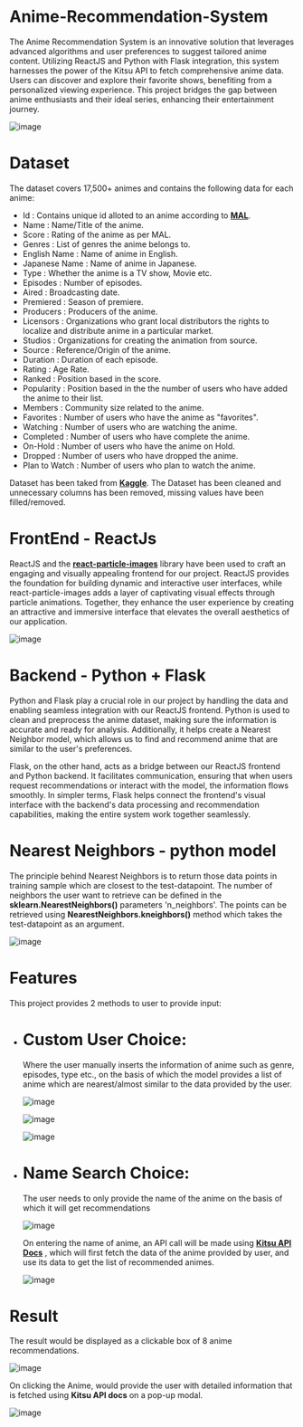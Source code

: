 # Anime-Recommendation-System
The Anime Recommendation System is an innovative solution that leverages advanced algorithms and user preferences to suggest tailored anime content. 
Utilizing ReactJS and Python with Flask integration, this system harnesses the power of the Kitsu API to fetch comprehensive anime data. Users can discover and 
explore their favorite shows, benefiting from a personalized viewing experience. This project bridges the gap between anime enthusiasts and their 
ideal series, enhancing their entertainment journey.

![image](https://github.com/siddharth6758/Anime-Recommendation-System/assets/90406492/191baa1d-ffcc-4b8f-a571-71ff3b6ed9d0)

# Dataset
The dataset covers 17,500+ animes and contains the following data for each anime:
- Id : Contains unique id alloted to an anime according to [**MAL**](https://myanimelist.net/).
- Name : Name/Title of the anime.
- Score : Rating of the anime as per MAL.
- Genres : List of genres the anime belongs to.
- English Name : Name of anime in English.
- Japanese Name : Name of anime in Japanese.
- Type : Whether the anime is a TV show, Movie etc.
- Episodes : Number of episodes.
- Aired : Broadcasting date.
- Premiered : Season of premiere.
- Producers : Producers of the anime.
- Licensors : Organizations who grant local distributors the rights to localize and distribute anime in a particular market.
- Studios : Organizations for creating the animation from source.
- Source : Reference/Origin of the anime.
- Duration : Duration of each episode.
- Rating : Age Rate.
- Ranked : Position based in the score.
- Popularity : Position based in the the number of users who have added the anime to their list.
- Members : Community size related to the anime.
- Favorites : Number of users who have the anime as "favorites".
- Watching : Number of users who are watching the anime.
- Completed : Number of users who have complete the anime.
- On-Hold : Number of users who have the anime on Hold.
- Dropped : Number of users who have dropped the anime.
- Plan to Watch : Number of users who plan to watch the anime.

Dataset has been taked from [**Kaggle**](https://www.kaggle.com/datasets/hernan4444/anime-recommendation-database-2020).
The Dataset has been cleaned and unnecessary columns has been removed, missing values have been filled/removed.

# FrontEnd - ReactJs
ReactJS and the [**react-particle-images**](https://github.com/malerba118/react-particle-image) library have been used to craft an engaging and visually appealing frontend for our project. ReactJS provides the foundation 
for building dynamic and interactive user interfaces, while react-particle-images adds a layer of captivating visual effects through particle animations. Together, they 
enhance the user experience by creating an attractive and immersive interface that elevates the overall aesthetics of our application.

![image](https://github.com/siddharth6758/Anime-Recommendation-System/assets/90406492/ef0a5adf-35d2-42c6-aaaa-72201912db44)

# Backend - Python + Flask
Python and Flask play a crucial role in our project by handling the data and enabling seamless integration with our ReactJS frontend. Python is used to clean and 
preprocess the anime dataset, making sure the information is accurate and ready for analysis. Additionally, it helps create a Nearest Neighbor model, which allows us 
to find and recommend anime that are similar to the user's preferences.

Flask, on the other hand, acts as a bridge between our ReactJS frontend and Python backend. It facilitates communication, ensuring that when users request recommendations
or interact with the model, the information flows smoothly. In simpler terms, Flask helps connect the frontend's visual interface with the backend's data processing and 
recommendation capabilities, making the entire system work together seamlessly.

# Nearest Neighbors - python model
The principle behind Nearest Neighbors is to return those data points in training sample which are closest to the test-datapoint. The number of neighbors the user want to retrieve 
can be defined in the **sklearn.NearestNeighbors()** parameters 'n_neighbors'. The points can be retrieved using **NearestNeighbors.kneighbors()** method which takes the test-datapoint as an 
argument.

![image](https://github.com/siddharth6758/Anime-Recommendation-System/assets/90406492/5f9ec0ce-402a-4c9f-93c4-93edb6f1b030)

# Features
This project provides 2 methods to user to provide input:

- # Custom User Choice:
  Where the user manually inserts the information of anime such as genre, episodes, type etc., on the basis of which the model provides a list of anime which are nearest/almost similar
  to the data provided by the user.

  ![image](https://github.com/siddharth6758/Anime-Recommendation-System/assets/90406492/7b9b03c4-07ee-4d20-bbc6-5c48f82c2baf)
  
  ![image](https://github.com/siddharth6758/Anime-Recommendation-System/assets/90406492/6252fa79-f242-4f22-949f-2e86320f9bf0)
  
  ![image](https://github.com/siddharth6758/Anime-Recommendation-System/assets/90406492/67afc576-2da5-490c-ae53-f4bb744c7a29)


- # Name Search Choice:
  The user needs to only provide the name of the anime on the basis of which it will get recommendations

  ![image](https://github.com/siddharth6758/Anime-Recommendation-System/assets/90406492/3adf19be-1f77-439d-bc2a-17f083bf5498)

  On entering the name of anime, an API call will be made using [**Kitsu API Docs**](https://kitsu.docs.apiary.io/#introduction/json:api) , which will first fetch the data of the
  anime provided by user, and use its data to get the list of recommended animes.

  ![image](https://github.com/siddharth6758/Anime-Recommendation-System/assets/90406492/6e358351-eb69-4035-b7c6-2a1bc0bd2552)

# Result
The result would be displayed as a clickable box of 8 anime recommendations.

![image](https://github.com/siddharth6758/Anime-Recommendation-System/assets/90406492/20614035-e58d-455b-a863-551c9456e229)

On clicking the Anime, would provide the user with detailed information that is fetched using **Kitsu API docs** on a pop-up modal.

![image](https://github.com/siddharth6758/Anime-Recommendation-System/assets/90406492/6ff0e733-e762-42a2-a58d-3e67d3a614ce)











